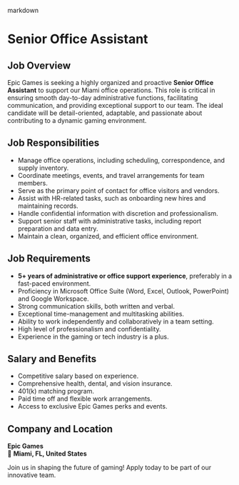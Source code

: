 markdown
# **Senior Office Assistant**  

## **Job Overview**  
Epic Games is seeking a highly organized and proactive **Senior Office Assistant** to support our Miami office operations. This role is critical in ensuring smooth day-to-day administrative functions, facilitating communication, and providing exceptional support to our team. The ideal candidate will be detail-oriented, adaptable, and passionate about contributing to a dynamic gaming environment.  

## **Job Responsibilities**  
- Manage office operations, including scheduling, correspondence, and supply inventory.  
- Coordinate meetings, events, and travel arrangements for team members.  
- Serve as the primary point of contact for office visitors and vendors.  
- Assist with HR-related tasks, such as onboarding new hires and maintaining records.  
- Handle confidential information with discretion and professionalism.  
- Support senior staff with administrative tasks, including report preparation and data entry.  
- Maintain a clean, organized, and efficient office environment.  

## **Job Requirements**  
- **5+ years of administrative or office support experience**, preferably in a fast-paced environment.  
- Proficiency in Microsoft Office Suite (Word, Excel, Outlook, PowerPoint) and Google Workspace.  
- Strong communication skills, both written and verbal.  
- Exceptional time-management and multitasking abilities.  
- Ability to work independently and collaboratively in a team setting.  
- High level of professionalism and confidentiality.  
- Experience in the gaming or tech industry is a plus.  

## **Salary and Benefits**  
- Competitive salary based on experience.  
- Comprehensive health, dental, and vision insurance.  
- 401(k) matching program.  
- Paid time off and flexible work arrangements.  
- Access to exclusive Epic Games perks and events.  

## **Company and Location**  
**Epic Games**  
📍 **Miami, FL, United States**  

Join us in shaping the future of gaming! Apply today to be part of our innovative team.